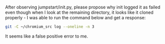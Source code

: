 After observing jumpstart/init.py, please propose why init logged it as failed even though when I look at the remaining directory, it looks like it cloned properly - I was able to run the command below and get a response:

```bash
git -C ~/chromium_src log --oneline -n 3
```

It seems like a false positive error to me.